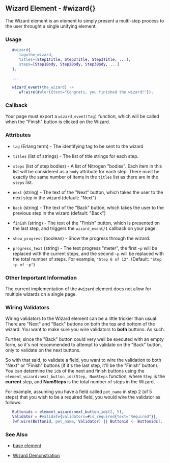 

## Wizard Element - #wizard{}

  The Wizard element is an element to simply present a multi-step process to
  the user throught a single unifying element.

### Usage

```erlang
   #wizard{
      tag=the_wizard,
      titles=[Step1Title, Step2Title, Step3Title, ...],
      steps=[Step1Body, Step2Body, Step3Body, ...]
   }.

   ...

   wizard_event(the_wizard) ->
      wf:wire(#alert{text="Congrats, you finished the wizard!"}).

```

### Callback

   Your page must export a `wizard_event(Tag)` function, which will be called
   when the "Finish" button is clicked on the Wizard.

### Attributes

   * `tag` (Erlang term) - The identifying tag to be sent to the wizard

   * `titles` (list of strings) - The list of title strings for each step.

   * `steps` (list of step bodies) - A list of Nitrogen "bodies". Each item
   in this list will be considered as a `body` attribute for each step.  There
   must be exactly the same number of items in the `titles` list as there are
   in the `steps` list.

   * `next` (string) - The text of the "Next" button, which takes the user
   to the next step in the wizard (default: "Next")

   * `back` (string) - The text of the "Back" button, which takes the user
   to the previous step in the wizard (default: "Back")

   * `finish` (string) - The text of the "Finish" button, which is presented
   on the last step, and triggers the `wizard_event/1` callback on your page.

   * `show_progress` (boolean) - Show the progress through the wizard.

   * `progress_text` (string) - The text progress "meter", the first `~p`
   will be replaced with the current steps, and the second `~p` will be
   replaced with the total number of steps. For example, `"Step 6 of 12"`.
   (Default: `"Step ~p of ~p"`)

### Other Important Information

   The current implementation of the `#wizard` element does not allow for
   multiple wizards on a single page.

### Wiring Validators

   Wiring validators to the Wizard element can be a little trickier than usual.
   There are "Next" and "Back" buttons on both the top and bottom of the
   wizard. You want to make sure you wire validators to **both** buttons. As
   such.

   Further, since the "Back" button could very well be executed with an empty
   form, so it's not recommended to attempt to validate on the "Back" button,
   only to validate on the next buttons.

   So with that said, to validate a field, you want to wire the validation to
   both "Next" or "Finish" buttons (if it's the last step, it'll be the
   "Finish" button). You can determine the `id`s of the next and finish buttons
   using the `element_wizard:next_button_ids(Step, NumSteps` function, where
   `Step` is the **current** step, and **NumSteps** is the total number of steps in
   the Wizard.

   For example, assuming you have a field called `pet_name` in step 2 (of 5 steps) that you wish to be a required field, you would wire the validator as follows:

```erlang
   Buttonids = element_wizard:next_button_ids(2, 5),
   Validator = #validate{validators=#is_required{text="Required"}},
   [wf:wire(Buttonid, pet_name, Validator) || Buttonid <- Buttonids].

```
         
### See Also

 *  [base element](element_base.md)

 *  [Wizard Demonstration](http://nitrogenproject.com/demos/wizard)
